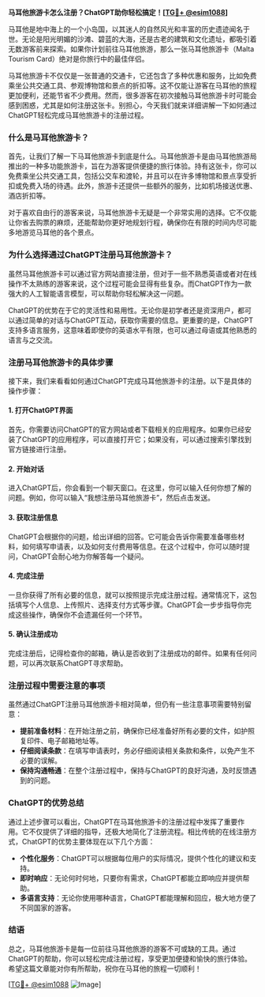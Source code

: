 **马耳他旅游卡怎么注册？ChatGPT助你轻松搞定！[[TG💪+ @esim1088](https://t.me/s/esim1088)]**

马耳他是地中海上的一个小岛国，以其迷人的自然风光和丰富的历史遗迹闻名于世。无论是阳光明媚的沙滩、碧蓝的大海，还是古老的建筑和文化遗址，都吸引着无数游客前来探索。如果你计划前往马耳他旅游，那么一张马耳他旅游卡（Malta Tourism Card）绝对是你旅行中的最佳伴侣。

马耳他旅游卡不仅仅是一张普通的交通卡，它还包含了多种优惠和服务，比如免费乘坐公共交通工具、参观博物馆和景点的折扣等。这不仅能让游客在马耳他的旅程更加便利，还能节省不少费用。然而，很多游客在初次接触马耳他旅游卡时可能会感到困惑，尤其是如何注册这张卡。别担心，今天我们就来详细讲解一下如何通过ChatGPT轻松完成马耳他旅游卡的注册过程。

### 什么是马耳他旅游卡？

首先，让我们了解一下马耳他旅游卡到底是什么。马耳他旅游卡是由马耳他旅游局推出的一种多功能旅游卡，旨在为游客提供便捷的旅行体验。持有这张卡，你可以免费乘坐公共交通工具，包括公交车和渡轮，并且可以在许多博物馆和景点享受折扣或免费入场的待遇。此外，旅游卡还提供一些额外的服务，比如机场接送优惠、酒店折扣等。

对于喜欢自由行的游客来说，马耳他旅游卡无疑是一个非常实用的选择。它不仅能让你省去购票的麻烦，还能帮助你更好地规划行程，确保你在有限的时间内尽可能多地游览马耳他的各个景点。

### 为什么选择通过ChatGPT注册马耳他旅游卡？

虽然马耳他旅游卡可以通过官方网站直接注册，但对于一些不熟悉英语或者对在线操作不太熟练的游客来说，这个过程可能会显得有些复杂。而ChatGPT作为一款强大的人工智能语言模型，可以帮助你轻松解决这一问题。

ChatGPT的优势在于它的灵活性和易用性。无论你是初学者还是资深用户，都可以通过简单的对话与ChatGPT互动，获取你需要的信息。更重要的是，ChatGPT支持多语言服务，这意味着即使你的英语水平有限，也可以通过母语或其他熟悉的语言与之交流。

### 注册马耳他旅游卡的具体步骤

接下来，我们来看看如何通过ChatGPT完成马耳他旅游卡的注册。以下是具体的操作步骤：

#### 1. 打开ChatGPT界面

首先，你需要访问ChatGPT的官方网站或者下载相关的应用程序。如果你已经安装了ChatGPT的应用程序，可以直接打开它；如果没有，可以通过搜索引擎找到官方链接进行注册。

#### 2. 开始对话

进入ChatGPT后，你会看到一个聊天窗口。在这里，你可以输入任何你想了解的问题。例如，你可以输入“我想注册马耳他旅游卡”，然后点击发送。

#### 3. 获取注册信息

ChatGPT会根据你的问题，给出详细的回答。它可能会告诉你需要准备哪些材料，如何填写申请表，以及如何支付费用等信息。在这个过程中，你可以随时提问，ChatGPT会耐心地为你解答每一个疑问。

#### 4. 完成注册

一旦你获得了所有必要的信息，就可以按照提示完成注册过程。通常情况下，这包括填写个人信息、上传照片、选择支付方式等步骤。ChatGPT会一步步指导你完成这些操作，确保你不会遗漏任何一个环节。

#### 5. 确认注册成功

完成注册后，记得检查你的邮箱，确认是否收到了注册成功的邮件。如果有任何问题，可以再次联系ChatGPT寻求帮助。

### 注册过程中需要注意的事项

虽然通过ChatGPT注册马耳他旅游卡相对简单，但仍有一些注意事项需要特别留意：

- **提前准备材料**：在开始注册之前，确保你已经准备好所有必要的文件，如护照复印件、电子邮箱地址等。
- **仔细阅读条款**：在填写申请表时，务必仔细阅读相关条款和条件，以免产生不必要的误解。
- **保持沟通畅通**：在整个注册过程中，保持与ChatGPT的良好沟通，及时反馈遇到的问题。

### ChatGPT的优势总结

通过上述步骤可以看出，ChatGPT在马耳他旅游卡的注册过程中发挥了重要作用。它不仅提供了详细的指导，还极大地简化了注册流程。相比传统的在线注册方式，ChatGPT的优势主要体现在以下几个方面：

- **个性化服务**：ChatGPT可以根据每位用户的实际情况，提供个性化的建议和支持。
- **即时响应**：无论何时何地，只要你有需求，ChatGPT都能立即响应并提供帮助。
- **多语言支持**：无论你使用哪种语言，ChatGPT都能理解和回应，极大地方便了不同国家的游客。

### 结语

总之，马耳他旅游卡是每一位前往马耳他旅游的游客不可或缺的工具。通过ChatGPT的帮助，你可以轻松完成注册过程，享受更加便捷和愉快的旅行体验。希望这篇文章能对你有所帮助，祝你在马耳他的旅程一切顺利！

[[TG💪+ @esim1088](https://t.me/s/esim1088) ![Image](https://i.postimg.cc/4NQfJmqS/Snipaste-2025-05-13-00-14-12.png)]